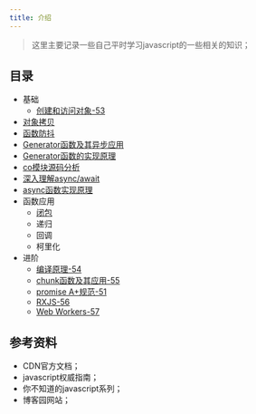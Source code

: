 ```yaml
---
title: 介绍
---
```


> 这里主要记录一些自己平时学习javascript的一些相关的知识；

## 目录

- 基础
  - [创建和访问对象-53](./javascript-note-53.md)
- [对象拷贝](./javascript-note-02.md)
- [函数防抖](./javascript-note-03.md)
- [Generator函数及其异步应用](./javascript-note-46.md)
- [Generator函数的实现原理](./javascript-note-47.md)
- [co模块源码分析](./javascript-note-48.md)
- [深入理解async/await](./javascript-note-49.md)
- [async函数实现原理](./javascript-note-50.md)
- 函数应用
  - [闭包](./javascript-note-35.md)
  - 递归
  - 回调
  - 柯里化
- 进阶
  - [编译原理-54](./javascript-note-54.md)
  - [chunk函数及其应用-55](./javascript-note-55.md)
  - [promise A+规范-51](./javascript-note-51.md)
  - [RXJS-56](./javascript-note-56.md)
  - [Web Workers-57](./javascript-note-57.md)

## 参考资料

- CDN官方文档；
- javascript权威指南；
- 你不知道的javascript系列；
- 博客园网站；
